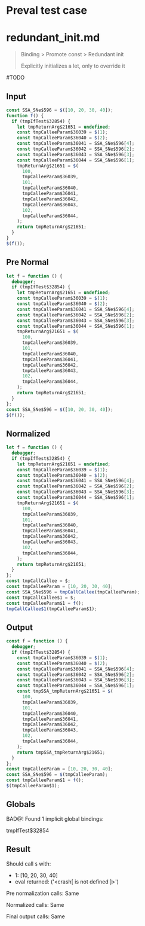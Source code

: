 # Preval test case

# redundant_init.md

> Binding > Promote const > Redundant init
>
> Explicitly initializes a let, only to override it

#TODO

## Input

`````js filename=intro
const SSA_SNe$596 = $([10, 20, 30, 40]);
function f() {
  if (tmpIfTest$32854) {
    let tmpReturnArg$21651 = undefined;
    const tmpCalleeParam$36039 = $(1);
    const tmpCalleeParam$36040 = $(2);
    const tmpCalleeParam$36041 = SSA_SNe$596[4];
    const tmpCalleeParam$36042 = SSA_SNe$596[2];
    const tmpCalleeParam$36043 = SSA_SNe$596[3];
    const tmpCalleeParam$36044 = SSA_SNe$596[1];
    tmpReturnArg$21651 = $(
      100,
      tmpCalleeParam$36039,
      101,
      tmpCalleeParam$36040,
      tmpCalleeParam$36041,
      tmpCalleeParam$36042,
      tmpCalleeParam$36043,
      102,
      tmpCalleeParam$36044,
    );
    return tmpReturnArg$21651;
  }
}
$(f());
`````

## Pre Normal

`````js filename=intro
let f = function () {
  debugger;
  if (tmpIfTest$32854) {
    let tmpReturnArg$21651 = undefined;
    const tmpCalleeParam$36039 = $(1);
    const tmpCalleeParam$36040 = $(2);
    const tmpCalleeParam$36041 = SSA_SNe$596[4];
    const tmpCalleeParam$36042 = SSA_SNe$596[2];
    const tmpCalleeParam$36043 = SSA_SNe$596[3];
    const tmpCalleeParam$36044 = SSA_SNe$596[1];
    tmpReturnArg$21651 = $(
      100,
      tmpCalleeParam$36039,
      101,
      tmpCalleeParam$36040,
      tmpCalleeParam$36041,
      tmpCalleeParam$36042,
      tmpCalleeParam$36043,
      102,
      tmpCalleeParam$36044,
    );
    return tmpReturnArg$21651;
  }
};
const SSA_SNe$596 = $([10, 20, 30, 40]);
$(f());
`````

## Normalized

`````js filename=intro
let f = function () {
  debugger;
  if (tmpIfTest$32854) {
    let tmpReturnArg$21651 = undefined;
    const tmpCalleeParam$36039 = $(1);
    const tmpCalleeParam$36040 = $(2);
    const tmpCalleeParam$36041 = SSA_SNe$596[4];
    const tmpCalleeParam$36042 = SSA_SNe$596[2];
    const tmpCalleeParam$36043 = SSA_SNe$596[3];
    const tmpCalleeParam$36044 = SSA_SNe$596[1];
    tmpReturnArg$21651 = $(
      100,
      tmpCalleeParam$36039,
      101,
      tmpCalleeParam$36040,
      tmpCalleeParam$36041,
      tmpCalleeParam$36042,
      tmpCalleeParam$36043,
      102,
      tmpCalleeParam$36044,
    );
    return tmpReturnArg$21651;
  }
};
const tmpCallCallee = $;
const tmpCalleeParam = [10, 20, 30, 40];
const SSA_SNe$596 = tmpCallCallee(tmpCalleeParam);
const tmpCallCallee$1 = $;
const tmpCalleeParam$1 = f();
tmpCallCallee$1(tmpCalleeParam$1);
`````

## Output

`````js filename=intro
const f = function () {
  debugger;
  if (tmpIfTest$32854) {
    const tmpCalleeParam$36039 = $(1);
    const tmpCalleeParam$36040 = $(2);
    const tmpCalleeParam$36041 = SSA_SNe$596[4];
    const tmpCalleeParam$36042 = SSA_SNe$596[2];
    const tmpCalleeParam$36043 = SSA_SNe$596[3];
    const tmpCalleeParam$36044 = SSA_SNe$596[1];
    const tmpSSA_tmpReturnArg$21651 = $(
      100,
      tmpCalleeParam$36039,
      101,
      tmpCalleeParam$36040,
      tmpCalleeParam$36041,
      tmpCalleeParam$36042,
      tmpCalleeParam$36043,
      102,
      tmpCalleeParam$36044,
    );
    return tmpSSA_tmpReturnArg$21651;
  }
};
const tmpCalleeParam = [10, 20, 30, 40];
const SSA_SNe$596 = $(tmpCalleeParam);
const tmpCalleeParam$1 = f();
$(tmpCalleeParam$1);
`````

## Globals

BAD@! Found 1 implicit global bindings:

tmpIfTest$32854

## Result

Should call `$` with:
 - 1: [10, 20, 30, 40]
 - eval returned: ('<crash[ <ref> is not defined ]>')

Pre normalization calls: Same

Normalized calls: Same

Final output calls: Same
